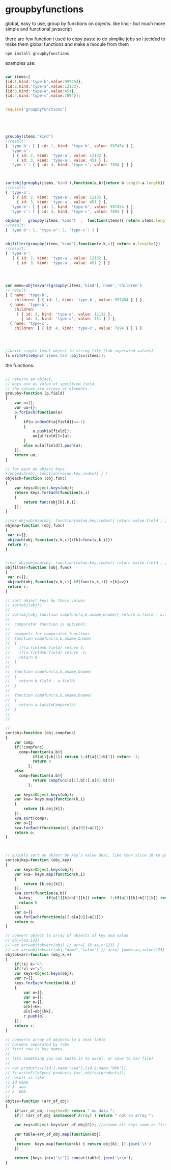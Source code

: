 # groupbyfunctions
global, easy to use, group by functions on objects. like linq - but much more simple and functional javascript

there are few function i used to copy paste to do  simplke jobs
so i jecided to make them global functions and make a module from them

``` npm install groupbyfunctions ```

examples use:

```javascript

var items=[
{id:1,kind:'type-b',value:997454},
{id:2,kind:'type-a',value:12132},
{id:3,kind:'type-a',value:451},
{id:4,kind:'type-c',value:7894}];


require('groupbyfunctions')





groupby(items,'kind') 
//result:
{ 'type-b': [ { id: 1, kind: 'type-b', value: 997454 } ],
  'type-a':
   [ { id: 2, kind: 'type-a', value: 12132 },
     { id: 3, kind: 'type-a', value: 451 } ],
  'type-c': [ { id: 4, kind: 'type-c', value: 7894 } ] }



sortobj(groupby(items,'kind'),function(a,b){return b.length-a.length})
//result:
{ 'type-a':
   [ { id: 2, kind: 'type-a', value: 12132 },
     { id: 3, kind: 'type-a', value: 451 } ],
  'type-b': [ { id: 1, kind: 'type-b', value: 997454 } ],
  'type-c': [ { id: 4, kind: 'type-c', value: 7894 } ] }

objmap(   groupby(items,'kind')  ,  function(items){ return items.length}  )
//result:
{ 'type-b': 1, 'type-a': 2, 'type-c': 1 }


objfilter(groupby(items,'kind'),function(v,k,i){ return v.length>1})
//result:
{ 'type-a':
   [ { id: 2, kind: 'type-a', value: 12132 },
     { id: 3, kind: 'type-a', value: 451 } ] }



     
var menu=objtokvarr(groupby(items,'kind'),'name','children')
// result:
[ { name: 'type-b',
    children: [ { id: 1, kind: 'type-b', value: 997454 } ] },
  { name: 'type-a',
    children:
     [ { id: 2, kind: 'type-a', value: 12132 },
       { id: 3, kind: 'type-a', value: 451 } ] },
  { name: 'type-c',
    children: [ { id: 4, kind: 'type-c', value: 7894 } ] } ]




//write single level object to string file (tab-seperated-values)
fs.writeFileSync('items.tsv',objtsv(items));


```


the functions:

```javascript

// returns an object, 
// keys are as value of specified field,
// the values are arrays of elements.
groupby=function (p,field)
{
    var u=[];
    var uu={};
    p.forEach(function(a)
    {
        if(u.indexOf(a[field])==-1)
        {
            u.push(a[field]);
            uu[a[field]]=[a];
        }
        else uu[a[field]].push(a);
    });
    return uu;
}

// for each on object keys
//objeach(obj, function(value,key,index){ } )
objeach=function (obj,func)
{
    var keys=Object.keys(obj);
    return keys.forEach(function(k,i)
    {
        return func(obj[k],k,i);
    });
}

//var obj=objmap(obj, function(value,key,index){ return value.field ; } )
objmap=function (obj,func)
{
 var r={};
 objeach(obj,function(v,k,i){r[k]=func(v,k,i)})
 return r;
}


//var obj=objmap(obj, function(value,key,index){ return value.field ; } )
objfilter=function (obj,func)
{
 var r={};
 objeach(obj,function(v,k,i){ if(func(v,k,i)) r[k]=v})
 return r;
}

// sort object keys by theis values
// sortobj(obj);
//
// sortobj(obj,function compfunc(a,b,aname,bname){ return b.field - a.field; });
//
//  comparator function is optional:
//
//  exampels for comparator functions
//  function compfunc(a,b,aname,bname) 
//  {
//    if(a.field>b.field) return 1;
//    if(a.field<b.field) return -1;
//    return 0
//  }
//
//  function compfunc(a,b,aname,bname)
//  {
//    return b.field - a.field;
//  }
//
//  function compfunc(a,b,aname,bname)
//  {
//    return a.localeCompare(b)
//  }
//
//

//
sortobj=function (obj,compfunc)
{
    var comp;
    if(!compfunc)
      comp=function(a,b){
            if(a[1]>b[1]) return 1;if(a[1]<b[1]) return -1;
            return 0
          };
    else 
      comp=function(a,b){
            return compfunc(a[1],b[1],a[0],b[0])
          };
    
    var keys=Object.keys(obj);
    var kva= keys.map(function(k,i)
    {
        return [k,obj[k]];
    });
    kva.sort(comp);
    var o={}
    kva.forEach(function(a){ o[a[0]]=a[1]})
    return o;
}



// quickly sort an object by key's value desc, like then slice 10 to get top rows
sortobjkey=function (obj,key)
{
    var keys=Object.keys(obj);
    var kva= keys.map(function(k,i)
    {
        return [k,obj[k]];
    });
    kva.sort(function(a,b){
      k=key;      if(a[1][k]>b[1][k]) return -1;if(a[1][k]<b[1][k]) return 1;
      return 0
    });
    var o={}
    kva.forEach(function(a){ o[a[0]]=a[1]})
    return o;
}

// convert object to array of objects of key and value
// obj={aa:123}
// var arr=objtokvarr(obj) // arr=[ {k:aa,v:123} ]
// var arr=objtokvarr(obj,"name","value") // arr=[ {name:aa,value:123} ]
objtokvarr=function (obj,k,v)
{
    if(!k) k="k";
    if(!v) v="v";
    var keys=Object.keys(obj);
    var r=[];
    keys.forEach(function(kk,i)
    {
        var o={};
        var o={};
        var o={};
        o[k]=kk;
        o[v]=obj[kk];
        r.push(o);
    });
    return r;
}

// converts array of objects to a text table
// columns seperated by tabs
// first row is key names.
//
// (its something you can paste in to excel, or save to tsv file)
// 
// var products=[{id:1,name:"aaa"},{id:2,name:"bbb"}]
// fs.writeFileSync('products.tsv',objtsv(products));
// result is like:
// id name
// 1  aaa
// 2  bbb
//
objtsv=function (arr_of_obj)
{
    if(arr_of_obj.length==0) return " no data ";
    if(! (arr_of_obj instanceof Array) ) return " not an array ";
    
    var keys=Object.keys(arr_of_obj[0]); //assume all keys same as first
    
    var table=arr_of_obj.map(function(obj)
    {
     return  keys.map(function(k) { return obj[k]; }).join('\t')
    })

    return [keys.join('\t')].concat(table).join('\r\n');
}

```
